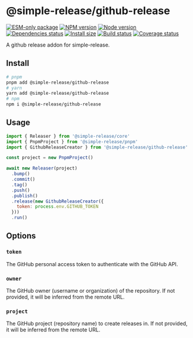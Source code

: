 # @simple-release/github-release

[![ESM-only package][package]][package-url]
[![NPM version][npm]][npm-url]
[![Node version][node]][node-url]
[![Dependencies status][deps]][deps-url]
[![Install size][size]][size-url]
[![Build status][build]][build-url]
[![Coverage status][coverage]][coverage-url]

[package]: https://img.shields.io/badge/package-ESM--only-ffe536.svg
[package-url]: https://nodejs.org/api/esm.html

[npm]: https://img.shields.io/npm/v/@simple-release/github-release.svg
[npm-url]: https://www.npmjs.com/package/@simple-release/github-release

[node]: https://img.shields.io/node/v/@simple-release/github-release.svg
[node-url]: https://nodejs.org

[deps]: https://img.shields.io/librariesio/release/npm/@simple-release/github-release
[deps-url]: https://libraries.io/npm/@simple-release%2Fcore/tree

[size]: https://packagephobia.com/badge?p=@simple-release/github-release
[size-url]: https://packagephobia.com/result?p=@simple-release/github-release

[build]: https://img.shields.io/github/actions/workflow/status/TrigenSoftware/simple-release/tests.yml?branch=main
[build-url]: https://github.com/TrigenSoftware/simple-release/actions

[coverage]: https://coveralls.io/repos/github/TrigenSoftware/simple-release/badge.svg?branch=main
[coverage-url]: https://coveralls.io/github/TrigenSoftware/simple-release?branch=main

A github release addon for simple-release.

## Install

```bash
# pnpm
pnpm add @simple-release/github-release
# yarn
yarn add @simple-release/github-release
# npm
npm i @simple-release/github-release
```

## Usage

```js
import { Releaser } from '@simple-release/core'
import { PnpmProject } from '@simple-release/pnpm'
import { GithubReleaseCreator } from '@simple-release/github-release'

const project = new PnpmProject()

await new Releaser(project)
  .bump()
  .commit()
  .tag()
  .push()
  .publish()
  .release(new GithubReleaseCreator({
    token: process.env.GITHUB_TOKEN
  }))
  .run()
```

## Options

### `token`

The GitHub personal access token to authenticate with the GitHub API.

### `owner`

The GitHub owner (username or organization) of the repository. If not provided, it will be inferred from the remote URL.

### `project`

The GitHub project (repository name) to create releases in. If not provided, it will be inferred from the remote URL.
